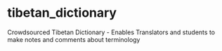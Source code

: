 tibetan_dictionary
==================

Crowdsourced Tibetan Dictionary - Enables Translators and students to make notes and comments about terminology
